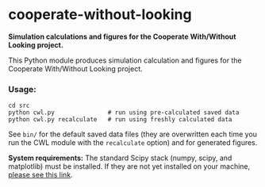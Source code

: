 cooperate-without-looking
=========================

**Simulation calculations and figures for the Cooperate With/Without Looking project.**

This Python module produces simulation calculation and figures for the Cooperate With/Without Looking project.

### Usage:

```
cd src
python cwl.py				# run using pre-calculated saved data
python cwl.py recalculate	# run using freshly calculated data

```

See `bin/` for the default saved data files (they are overwritten each time you run the CWL module with the `recalculate` option) and for generated figures.


**System requirements:** The standard Scipy stack (numpy, scipy, and matplotlib) must be installed. If they are not yet installed on your machine, [please see this link](http://www.scipy.org/install.html).
